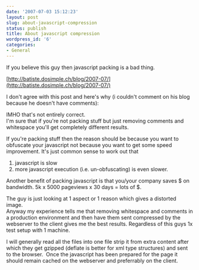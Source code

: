 ```yaml
---
date: '2007-07-03 15:12:23'
layout: post
slug: about-javascript-compression
status: publish
title: About javascript compression
wordpress_id: '6'
categories:
- General
---
```


If you believe this guy then javascript packing is a bad thing. 

[http://batiste.dosimple.ch/blog/2007-07/](http://batiste.dosimple.ch/blog/2007-07/)

I don't agree with this post and here's why (i couldn't comment on his blog because he doesn't have comments):

IMHO that's not entirely correct.    
I'm sure that if you're not packing stuff but just removing comments and whitespace you'll get completely different results.  
  
If you're packing stuff then the reason should be because you want to obfuscate your javascript not because you want to get some speed improvement. It's just common sense to work out that   
1. javascript is slow  
2. more javascript execution (i.e. un-obfuscating) is even slower.  
  
Another benefit of packing javascript is that you/your company saves $ on bandwidth. 5k x 5000 pageviews x 30 days = lots of $.   
  
The guy is just looking at 1 aspect or 1 reason which gives a distorted image.   
Anyway my experience tells me that removing whitespace and comments in a production environment and then have them sent compressed by the webserver to the client gives me the best results. Regardless of this guys 1x test setup with 1 machine.   
  
I will generally read all the files into one file strip it from extra content after which they get gzipped (deflate is better for xml type structures) and sent to the browser.  Once the javascript has been prepared for the page it should remain cached on the webserver and preferrably on the client. 
